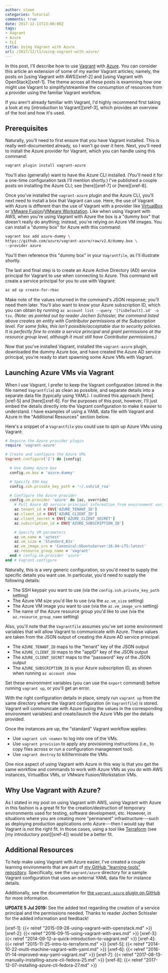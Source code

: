 ```yaml
---
author: slowe
categories: Tutorial
comments: true
date: 2017-12-11T23:00:00Z
tags:
- Vagrant
- Azure
- CLI
title: Using Vagrant with Azure
url: /2017/12/11/using-vagrant-with-azure/
---
```


In this post, I'll describe how to use [Vagrant][link-1] with [Azure][link-5]. You can consider this article an extension of some of my earlier Vagrant articles; namely, the posts on [using Vagrant with AWS][xref-2] and [using Vagrant with OpenStack][xref-1]. The theme across all these posts is examining how one might use Vagrant to simplify/streamline the consumption of resources from a provider using the familiar Vagrant workflow.<!--more-->

If you aren't already familiar with Vagrant, I'd highly recommend first taking a look at my [introduction to Vagrant][xref-3], which provides an overview of the tool and how it's used.

## Prerequisites

Naturally, you'll need to first ensure that you have Vagrant installed. This is really well-documented already, so I won't go over it here. Next, you'll need to install the Azure provider for Vagrant, which you can handle using this command:

```sh
vagrant plugin install vagrant-azure
```

You'll also (generally) want to have the Azure CLI installed. (You'll need it for a one-time configuration task I'll mention shortly.) I've published a couple posts on installing the Azure CLI; see [here][xref-7] or [here][xref-8].

Once you've installed the `vagrant-azure` plugin and the Azure CLI, you'll next need to install a box that Vagrant can use. Here, the use of Vagrant with Azure is different than the use of Vagrant with a provider like [VirtualBox][link-2] or [VMware Fusion][link-3]/[VMware Workstation][link-4]. Like when using Vagrant with AWS, when you're using Vagrant with Azure the box is a "dummy box" that doesn't really do anything; instead, you're relying on Azure VM images. You can install a "dummy box" for Azure with this command:

```sh
vagrant box add azure-dummy \
https://github.com/azure/vagrant-azure/raw/v2.0/dummy.box \
--provider azure
```

You'll then reference this "dummy box" in your `Vagrantfile`, as I'll illustrate shortly.

The last and final step is to create an Azure Active Directory (AD) service principal for Vagrant to use when connecting to Azure. This command will create a service principal for you to use with Vagrant:

```sh
az ad sp create-for-rbac
```

Make note of the values returned in the command's JSON response; you'll need them later. You'll also want to know your Azure subscription ID, which you can obtain by running `az account list --query '[?isDefault].id' -o tsv`. _(Note: as pointed out by reader Jochen Schissler, the command listed above creates an entity with Contributor permissions at the Subscription level. For some folks, this isn't possible/acceptable due to security policies. It is perfectly fine to create a service principal and grant permissions at the resource group level, although it must still have Contributor permissions.)_

Now that you've installed Vagrant, installed the `vagrant-azure` plugin, downloaded the dummy Azure box, and have created the Azure AD service principal, you're ready to start spawning some Azure VMs with Vagrant.

## Launching Azure VMs via Vagrant

When I use Vagrant, I prefer to keep the Vagrant configuration (stored in the file named `Vagrantfile`) as clean as possible, and separate details into a separate data file (typically using YAML). I outlined this approach [here][xref-5] and [here][xref-6]. For the purposes of this post, however, I'll just embed the details directly into the Vagrant configuration to make it easier to understand. I have examples of using a YAML data file with Vagrant and Azure in the "Additional Resources" section below.

Here's a snippet of a `Vagrantfile` you could use to spin up Azure VMs using Vagrant:

```ruby
# Require the Azure provider plugin
require 'vagrant-azure'

# Create and configure the Azure VMs
Vagrant.configure('2') do |config|

  # Use dummy Azure box
  config.vm.box = 'azure-dummy'

  # Specify SSH key
  config.ssh.private_key_path = '~/.ssh/id_rsa'

  # Configure the Azure provider
  config.vm.provider 'azure' do |az, override|
    # Pull Azure AD service principal information from environment variables
    az.tenant_id = ENV['AZURE_TENANT_ID']
    az.client_id = ENV['AZURE_CLIENT_ID']
    az.client_secret = ENV['AZURE_CLIENT_SECRET']
    az.subscription_id = ENV['AZURE_SUBSCRIPTION_ID']

    # Specify VM parameters
    az.vm_name = 'aztest'
    az.vm_size = 'Standard_B1s'
    az.vm_image_urn = 'Canonical:UbuntuServer:16.04-LTS:latest'
    az.resource_group_name = 'vagrant'
  end # config.vm.provider 'azure'
end # Vagrant.configure
```

Naturally, this is a very generic configuration, so you'd need to supply the specific details you want use. In particular, you'd need to supply the following details:

* The SSH keypair you want to use (via the `config.ssh.private_key_path` setting)
* The Azure VM size you'd like to use (via the `az.vm_size` setting)
* The Azure VM image you want to use (via the `az.vm_image_urn` setting)
* The name of the Azure resource group you'd like to use (via the `az.resource_group_name` setting)

Also, you'll note that the `Vagrantfile` assumes you've set some environment variables that will allow Vagrant to communicate with Azure. These values are taken from the JSON output of creating the Azure AD service principal:

* The `AZURE_TENANT_ID` maps to the "tenant" key of the JSON output
* The `AZURE_CLIENT_ID` maps to the "appID" key of the JSON output
* The `AZURE_CLIENT_SECRET` maps to the "password" key of the JSON output
* The `AZURE_SUBSCRIPTION_ID` is your Azure subscription ID, as shown when running `az account show`

Set these environment variables (you can use the `export` command) before running `vagrant up`, or you'll get an error.

With the right configuration details in place, simply run `vagrant up` from the same directory where the Vagrant configuration (in `Vagrantfile`) is stored. Vagrant will communicate with Azure (using the values in the corresponding environment variables) and create/launch the Azure VMs per the details provided.

Once the instances are up, the "standard" Vagrant workflow applies:

* Use `vagrant ssh <name>` to log into one of the VMs.
* Use `vagrant provision` to apply any provisioning instructions (i.e., to copy files across or run a configuration management tool).
* Use `vagrant destroy` to kill/terminate the VMs.

One nice aspect of using Vagrant with Azure in this way is that you get the same workflow and commands to work with Azure VMs as you do with AWS instances, VirtualBox VMs, or VMware Fusion/Workstation VMs.

## Why Use Vagrant with Azure?

As I stated in my post on using Vagrant with AWS, using Vagrant with Azure in this fashion is a great fit for the creation/destruction of temporary environments used for testing, software development, etc. However, in situations where you are creating more "permanent" infrastructure---such as deploying production applications onto Azure---then I would say that Vagrant is _not_ the right fit. In those cases, using a tool like [Terraform][link-8] (see [my introductory post][xref-4]) would be a better fit.

## Additional Resources

To help make using Vagrant with Azure easier, I've created a couple learning environments that are part of [my GitHub "learning-tools" repository][link-6]. Specifically, see the `vagrant/azure` directory for a sample Vagrant configuration that uses an external YAML data file for instance details.

Additionally, see the documentation for [the `vagrant-azure` plugin on GitHub][link-7] for more information.

**UPDATE 5 Jul 2019:** See the added text regarding the creation of a service principal and the permissions needed. Thanks to reader Jochen Schissler for the added information and feedback!

[link-1]: https://www.vagrantup.com
[link-2]: https://www.virtualbox.org
[link-3]: http://www.vmware.com/products/fusion.html
[link-4]: http://www.vmware.com/products/workstation.html
[link-5]: https://azure.microsoft.com/
[link-6]: https://github.com/scottslowe/learning-tools
[link-7]: https://github.com/Azure/vagrant-azure
[link-8]: https://www.terraform.io/
[xref-1]: {{< relref "2015-09-28-using-vagrant-with-openstack.md" >}}
[xref-2]: {{< relref "2016-09-15-using-vagrant-with-aws.md" >}}
[xref-3]: {{< relref "2014-09-12-a-quick-introduction-to-vagrant.md" >}}
[xref-4]: {{< relref "2015-11-25-intro-to-terraform.md" >}}
[xref-5]: {{< relref "2014-10-22-multi-machine-vagrant-with-yaml.md" >}}
[xref-6]: {{< relref "2016-01-14-improved-way-yaml-vagrant.md" >}}
[xref-7]: {{< relref "2017-08-13-manually-installing-azure-cli-fedora-25.md" >}}
[xref-8]: {{< relref "2017-12-07-installing-azure-cli-fedora-27.md" >}}
